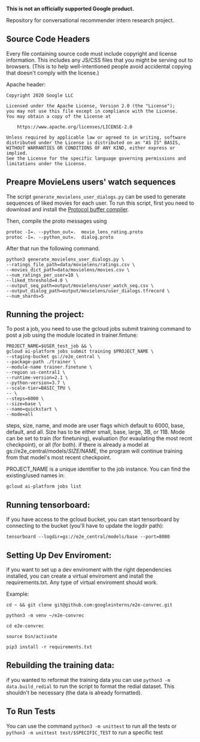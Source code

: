 **This is not an officially supported Google product.**

Repository for conversational recommender intern research project.

## Source Code Headers

Every file containing source code must include copyright and license
information. This includes any JS/CSS files that you might be serving out to
browsers. (This is to help well-intentioned people avoid accidental copying that
doesn't comply with the license.)

Apache header:

    Copyright 2020 Google LLC

    Licensed under the Apache License, Version 2.0 (the "License");
    you may not use this file except in compliance with the License.
    You may obtain a copy of the License at

        https://www.apache.org/licenses/LICENSE-2.0

    Unless required by applicable law or agreed to in writing, software
    distributed under the License is distributed on an "AS IS" BASIS,
    WITHOUT WARRANTIES OR CONDITIONS OF ANY KIND, either express or implied.
    See the License for the specific language governing permissions and
    limitations under the License.

## Preapre MovieLens users' watch sequences

The script `generate_movielens_user_dialogs.py` can be used to generate sequences of liked movies for each user. To run this script, first you need to download and install the [Protocol buffer compiler](https://developers.google.com/protocol-buffers/docs/downloads). 

Then, compile the proto messages using
```
protoc -I=. --python_out=.  movie_lens_rating.proto 
protoc -I=. --python_out=.  dialog.proto 
```

After that run the following command.
```
python3 generate_movielens_user_dialogs.py \
--ratings_file_path=data/movielens/ratings.csv \
--movies_dict_path=data/movielens/movies.csv \
--num_ratings_per_user=10 \
--liked_threshold=4.0 \
--output_seq_path=output/movielens/user_watch_seq.csv \
--output_dialog_path=output/movielens/user_dialogs.tfrecord \
--num_shards=5
```


## Running the project:

To post a job, you need to use the gcloud jobs submit training command to post a job using the
module located in trainer.fintune:

    PROJECT_NAME=$USER_test_job && \
    gcloud ai-platform jobs submit training $PROJECT_NAME \
    --staging-bucket gs://e2e_central \
    --package-path ./trainer \
    --module-name trainer.finetune \
    --region us-central1 \
    --runtime-version=2.1 \
    --python-version=3.7 \
    --scale-tier=BASIC_TPU \
    -- \
    --steps=6000 \
    --size=base \
    --name=quickstart \
    --mode=all

steps, size, name, and mode are user flags which default to 6000, base, default, and all. Size has to be either small, base, large, 3B, or 11B. Mode can be set to train
(for finetuning), evaluation (for evaulating the most recnt checkpoint), or all (for both). if there is already a model at gs://e2e_central/models/$SIZE/$NAME, 
the program will continue training from that model's most recent checkpoint.

PROJECT_NAME is a unique identifier to the job instance. You can find the existing/used names in:

    gcloud ai-platform jobs list


## Running tensorboard:

If you have access to the gcloud bucket, you can start tensorboard by connecting to the bucket (you'll have to update the logdir path):

`tensorboard --logdir=gs://e2e_central/models/base --port=8080`

## Setting Up Dev Enviroment:

if you want to set up a dev enviroment with the right dependencies installed, you can create a virtual enviroment and install the requirements.txt. Any type of virtual enviroment should work.

Example:

`cd ~ && git clone git@github.com:googleinterns/e2e-convrec.git`

`python3 -m venv ~/e2e-convrec`

`cd e2e-convrec`

`source bin/activate`

`pip3 install -r requirements.txt`


## Rebuilding the training data:

if you wanted to reformat the training data you can use `python3 -m data.build_redial` to run the script to format the redial dataset. This shouldn't be necessary (the data is already formatted).

## To Run Tests

You can use the command `python3 -m unittest` to run all the tests or `python3 -m unittest test/$SPECIFIC_TEST` to run a specific test

